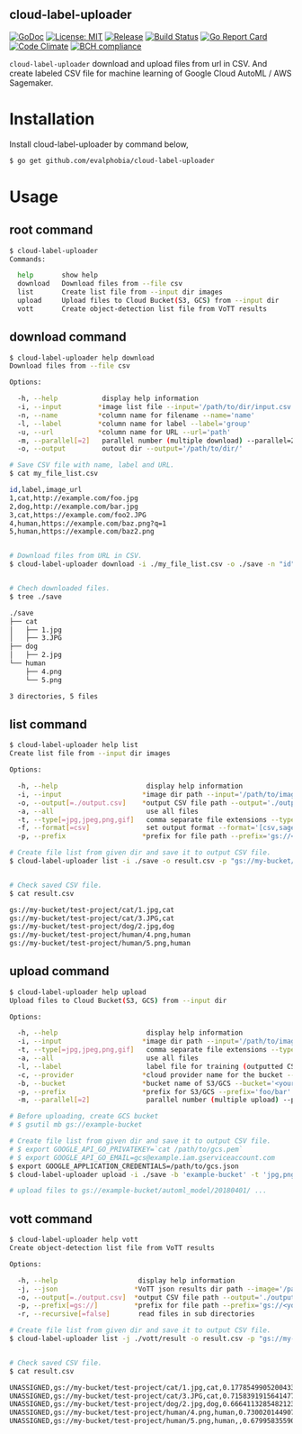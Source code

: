 cloud-label-uploader
----

[![GoDoc][1]][2] [![License: MIT][3]][4] [![Release][5]][6] [![Build Status][7]][8] [![Go Report Card][13]][14] [![Code Climate][19]][20] [![BCH compliance][21]][22]

[1]: https://godoc.org/github.com/evalphobia/cloud-label-uploader?status.svg
[2]: https://godoc.org/github.com/evalphobia/cloud-label-uploader
[3]: https://img.shields.io/badge/License-MIT-blue.svg
[4]: LICENSE.md
[5]: https://img.shields.io/github/release/evalphobia/cloud-label-uploader.svg
[6]: https://github.com/evalphobia/cloud-label-uploader/releases/latest
[7]: https://travis-ci.org/evalphobia/cloud-label-uploader.svg?branch=master
[8]: https://travis-ci.org/evalphobia/cloud-label-uploader
[9]: https://coveralls.io/repos/evalphobia/cloud-label-uploader/badge.svg?branch=master&service=github
[10]: https://coveralls.io/github/evalphobia/cloud-label-uploader?branch=master
[11]: https://codecov.io/github/evalphobia/cloud-label-uploader/coverage.svg?branch=master
[12]: https://codecov.io/github/evalphobia/cloud-label-uploader?branch=master
[13]: https://goreportcard.com/badge/github.com/evalphobia/cloud-label-uploader
[14]: https://goreportcard.com/report/github.com/evalphobia/cloud-label-uploader
[15]: https://img.shields.io/github/downloads/evalphobia/cloud-label-uploader/total.svg?maxAge=1800
[16]: https://github.com/evalphobia/cloud-label-uploader/releases
[17]: https://img.shields.io/github/stars/evalphobia/cloud-label-uploader.svg
[18]: https://github.com/evalphobia/cloud-label-uploader/stargazers
[19]: https://codeclimate.com/github/evalphobia/cloud-label-uploader/badges/gpa.svg
[20]: https://codeclimate.com/github/evalphobia/cloud-label-uploader
[21]: https://bettercodehub.com/edge/badge/evalphobia/cloud-label-uploader?branch=master
[22]: https://bettercodehub.com/

`cloud-label-uploader` download and upload files from url in CSV.
And create labeled CSV file for machine learning of Google Cloud AutoML / AWS Sagemaker.

# Installation

Install cloud-label-uploader by command below,

```bash
$ go get github.com/evalphobia/cloud-label-uploader
```

# Usage

## root command

```bash
$ cloud-label-uploader
Commands:

  help       show help
  download   Download files from --file csv
  list       Create list file from --input dir images
  upload     Upload files to Cloud Bucket(S3, GCS) from --input dir
  vott       Create object-detection list file from VoTT results
```

## download command

```bash
$ cloud-label-uploader help download
Download files from --file csv

Options:

  -h, --help           display help information
  -i, --input         *image list file --input='/path/to/dir/input.csv'
  -n, --name          *column name for filename --name='name'
  -l, --label         *column name for label --label='group'
  -u, --url           *column name for URL --url='path'
  -m, --parallel[=2]   parallel number (multiple download) --parallel=2
  -o, --output         outout dir --output='/path/to/dir/'
```

```bash
# Save CSV file with name, label and URL.
$ cat my_file_list.csv

id,label,image_url
1,cat,http://example.com/foo.jpg
2,dog,http://example.com/bar.jpg
3,cat,https://example.com/foo2.JPG
4,human,https://example.com/baz.png?q=1
5,human,https://example.com/baz2.png


# Download files from URL in CSV.
$ cloud-label-uploader download -i ./my_file_list.csv -o ./save -n "id" -l "label" -u "image_url"


# Chech downloaded files.
$ tree ./save

./save
├── cat
│   ├── 1.jpg
│   ├── 3.JPG
├── dog
│   ├── 2.jpg
└── human
    ├── 4.png
    └── 5.png

3 directories, 5 files
```


## list command

```bash
$ cloud-label-uploader help list
Create list file from --input dir images

Options:

  -h, --help                      display help information
  -i, --input                    *image dir path --input='/path/to/image_dir'
  -o, --output[=./output.csv]    *output CSV file path --output='./output.csv'
  -a, --all                       use all files
  -t, --type[=jpg,jpeg,png,gif]   comma separate file extensions --type='jpg,jpeg,png,gif'
  -f, --format[=csv]              set output format --format='[csv,sagemaker]'
  -p, --prefix                   *prefix for file path --prefix='gs://<your-bucket-name>'
```

```bash
# Create file list from given dir and save it to output CSV file.
$ cloud-label-uploader list -i ./save -o result.csv -p "gs://my-bucket/test-project"


# Check saved CSV file.
$ cat result.csv

gs://my-bucket/test-project/cat/1.jpg,cat
gs://my-bucket/test-project/cat/3.JPG,cat
gs://my-bucket/test-project/dog/2.jpg,dog
gs://my-bucket/test-project/human/4.png,human
gs://my-bucket/test-project/human/5.png,human
```


## upload command

```bash
$ cloud-label-uploader help upload
Upload files to Cloud Bucket(S3, GCS) from --input dir

Options:

  -h, --help                      display help information
  -i, --input                    *image dir path --input='/path/to/image_dir'
  -t, --type[=jpg,jpeg,png,gif]   comma separate file extensions --type='jpg,jpeg,png,gif'
  -a, --all                       use all files
  -l, --label                     label file for training (outputted CSV file) --label='/path/to/output.csv'
  -c, --provider                 *cloud provider name for the bucket --provider='[s3,gcs]'
  -b, --bucket                   *bucket name of S3/GCS --bucket='<your-bucket-name>'
  -p, --prefix                   *prefix for S3/GCS --prefix='foo/bar'
  -m, --parallel[=2]              parallel number (multiple upload) --parallel=2
```

```bash
# Before uploading, create GCS bucket
# $ gsutil mb gs://example-bucket

# Create file list from given dir and save it to output CSV file.
# $ export GOOGLE_API_GO_PRIVATEKEY=`cat /path/to/gcs.pem`
# $ export GOOGLE_API_GO_EMAIL=gcs@example.iam.gserviceaccount.com
$ export GOOGLE_APPLICATION_CREDENTIALS=/path/to/gcs.json
$ cloud-label-uploader upload -i ./save -b 'example-bucket' -t 'jpg,png' -p 'automl_model/20180401' -c 'gcs' -l './result.csv' -m 10

# upload files to gs://example-bucket/automl_model/20180401/ ...
```


## vott command

```bash
$ cloud-label-uploader help vott
Create object-detection list file from VoTT results

Options:

  -h, --help                    display help information
  -j, --json                   *VoTT json results dir path --image='/path/to/vott_json_dir'
  -o, --output[=./output.csv]  *output CSV file path --output='./output.csv'
  -p, --prefix[=gs://]         *prefix for file path --prefix='gs://<your-bucket-name>'
  -r, --recursive[=false]       read files in sub directories
```

```bash
# Create file list from given dir and save it to output CSV file.
$ cloud-label-uploader list -j ./vott/result -o result.csv -p "gs://my-bucket/test-project/"


# Check saved CSV file.
$ cat result.csv

UNASSIGNED,gs://my-bucket/test-project/cat/1.jpg,cat,0.17785499052004333,0.3945237235067437,0.28786057692307687,0.3945237235067437,0.28786057692307687,0.5815947133911368,0.17785499052004333,0.5815947133911368
UNASSIGNED,gs://my-bucket/test-project/cat/3.JPG,cat,0.7158391915641477,0.44460227272727265,0.8379421133567663,0.44460227272727265,0.8379421133567663,0.5285943675889327,0.7158391915641477,0.5285943675889327
UNASSIGNED,gs://my-bucket/test-project/dog/2.jpg,dog,0.6664113285482123,0.4608950407608696,0.7451203615926327,0.4608950407608696,0.7451203615926327,0.6013332201086957,0.6664113285482123,0.6013332201086957
UNASSIGNED,gs://my-bucket/test-project/human/4.png,human,0.730020144907909,0.4057476065751445,0.8625490926327194,0.4057476065751445,0.8625490926327194,0.5787572254335259,0.730020144907909,0.5787572254335259
UNASSIGNED,gs://my-bucket/test-project/human/5.png,human,,0.6799583559046587,0.4373871026011561,0.7823545842361863,0.4373871026011561,0.7823545842361863,0.5737953847543352,0.6799583559046587,0.5737953847543352
```
